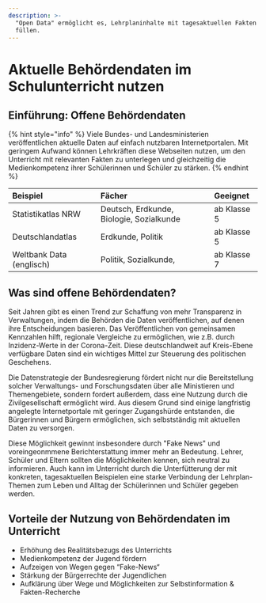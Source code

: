 ```yaml
---
description: >-
  "Open Data" ermöglicht es, Lehrplaninhalte mit tagesaktuellen Fakten zu
  füllen.
---
```


# Aktuelle Behördendaten im Schulunterricht nutzen

## Einführung: Offene Behördendaten

{% hint style="info" %}
Viele Bundes- und Landesministerien veröffentlichen aktuelle Daten auf einfach nutzbaren Internetportalen. Mit geringem Aufwand können Lehrkräften diese Webseiten nutzen, um den Unterricht mit relevanten Fakten zu unterlegen und gleichzeitig die Medienkompetenz ihrer Schülerinnen und Schüler zu stärken.
{% endhint %}

| Beispiel | Fächer | Geeignet |
| :--- | :--- | :--- |
| Statistikatlas NRW | Deutsch, Erdkunde, Biologie, Sozialkunde | ab Klasse 5 |
| Deutschlandatlas | Erdkunde, Politik | ab Klasse 5 |
| Weltbank Data \(englisch\) | Politik, Sozialkunde, | ab Klasse 7 |

## Was sind offene Behördendaten?

Seit Jahren gibt es einen Trend zur Schaffung von mehr Transparenz in Verwaltungen, indem die Behörden die Daten veröffentlichen, auf denen ihre Entscheidungen basieren. Das Veröffentlichen von gemeinsamen Kennzahlen hilft, regionale Vergleiche zu ermöglichen, wie z.B. durch Inzidenz-Werte in der Corona-Zeit. Diese deutschlandweit auf Kreis-Ebene verfügbare Daten sind ein wichtiges Mittel zur Steuerung des politischen Geschehens.

Die Datenstrategie der Bundesregierung fördert nicht nur die Bereitstellung solcher Verwaltungs- und Forschungsdaten über alle Ministieren und Themengebiete, sondern fordert außerdem, dass eine Nutzung durch die Zivilgesellschaft ermöglicht wird. Aus diesem Grund sind einige langfristig angelegte Internetportale mit geringer Zugangshürde entstanden, die Bürgerinnen und Bürgern ermöglichen, sich selbstständig mit aktuellen Daten zu versorgen. 

Diese Möglichkeit gewinnt insbesondere durch "Fake News" und voreingeonmmene Berichterstattung immer mehr an Bedeutung. Lehrer, Schüler und Eltern sollten die Möglichkeiten kennen, sich neutral zu informieren. Auch kann im Unterricht durch die Unterfütterung der mit konkreten, tagesaktuellen Beispielen eine starke Verbindung der Lehrplan-Themen zum Leben und Alltag der Schülerinnen und Schüler gegeben werden.

## Vorteile der Nutzung von Behördendaten im Unterricht

* Erhöhung des Realitätsbezugs des Unterrichts
* Medienkompetenz der Jugend fördern
* Aufzeigen von Wegen gegen “Fake-News“
* Stärkung der Bürgerrechte der Jugendlichen
* Aufklärung über Wege und Möglichkeiten zur Selbstinformation & Fakten-Recherche



